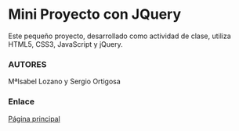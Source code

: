 # Mini Proyecto con JQuery

Este pequeño proyecto, desarrollado como actividad de clase, utiliza HTML5, CSS3, JavaScript y jQuery.

### AUTORES
MªIsabel Lozano y Sergio Ortigosa

### Enlace
[Página principal](https://maril11.github.io/Proyecto_JQuery/maqueta_peliculas_base.html)
